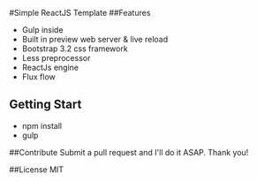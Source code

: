 #Simple ReactJS Template
##Features
- Gulp inside
- Built in preview web server & live reload
- Bootstrap 3.2 css framework
- Less preprocessor
- ReactJs engine
- Flux flow

## Getting Start
- npm install
- gulp

##Contribute
Submit a pull request and I'll do it ASAP. Thank you!

##License
MIT